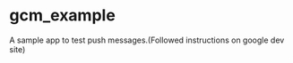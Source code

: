 gcm_example
===========

A sample app to test push messages.(Followed instructions on google dev site)
